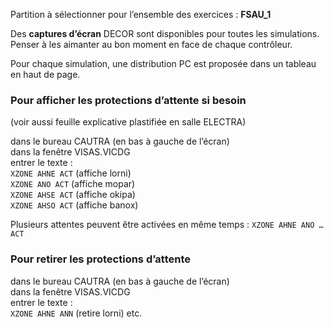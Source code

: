 Partition à sélectionner pour l’ensemble des exercices : **FSAU_1**

Des **captures d’écran** DECOR sont disponibles pour toutes les simulations. Penser à les aimanter au bon moment en face de chaque contrôleur.

Pour chaque simulation, une distribution PC est proposée dans un tableau en haut de page. 

### Pour afficher les protections d’attente si besoin

(voir aussi feuille explicative plastifiée en salle ELECTRA) 

dans le bureau CAUTRA (en bas à gauche de l’écran)\
dans la fenêtre VISAS.VICDG\
entrer le texte : \
`XZONE AHNE ACT`  (affiche lorni)\
`XZONE ANO ACT`  (affiche mopar)\
`XZONE AHSE ACT`  (affiche okipa)\
`XZONE AHSO ACT` (affiche banox)

Plusieurs attentes peuvent être activées en même temps : `XZONE AHNE ANO … ACT`

### Pour retirer les protections d’attente
dans le bureau CAUTRA (en bas à gauche de l’écran)\
dans la fenêtre VISAS.VICDG\
entrer le texte : \
`XZONE AHNE ANN`  (retire lorni) etc.
